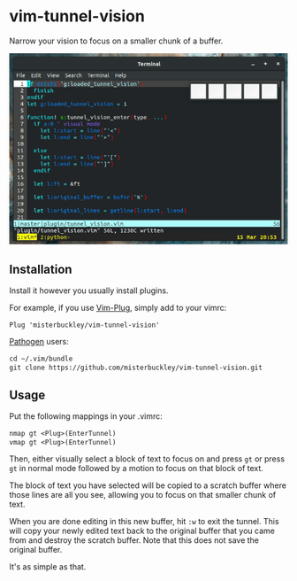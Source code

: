 # vim-tunnel-vision

Narrow your vision to focus on a smaller chunk of a buffer.

<img src="img/example.gif?raw=true" alt="Example usage" title="Example usage">

## Installation

Install it however you usually install plugins.

For example, if you use [Vim-Plug](https://github.com/junegunn/vim-plug), simply add to your vimrc:

    Plug 'misterbuckley/vim-tunnel-vision'

[Pathogen](https://github.com/tpope/vim-pathogen) users:

    cd ~/.vim/bundle
    git clone https://github.com/misterbuckley/vim-tunnel-vision.git

## Usage

Put the following mappings in your .vimrc:

    nmap gt <Plug>(EnterTunnel)
    vmap gt <Plug>(EnterTunnel)

Then, either visually select a block of text to focus on and press `gt` or press `gt` in normal mode followed by a motion to focus on that block of text.

The block of text you have selected will be copied to a scratch buffer where those lines are all you see, allowing you to focus on that smaller chunk of text.

When you are done editing in this new buffer, hit `:w` to exit the tunnel. This will copy your newly edited text back to the original buffer that you came from and destroy the scratch buffer. Note that this does not save the original buffer.

It's as simple as that.

